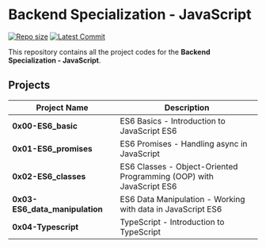 # **Backend Specialization - JavaScript**

[![Repo size](https://img.shields.io/github/repo-size/HoudaAbdellaoui1/alx-backend-javascript)](https://github.com/HoudaAbdellaoui1/alx-backend-javascript)
[![Latest Commit](https://img.shields.io/github/last-commit/HoudaAbdellaoui1/alx-backend-javascript)](https://github.com/HoudaAbdellaoui1/alx-backend-javascript/commits/main)

This repository contains all the project codes for the **Backend Specialization - JavaScript**.

## **Projects**

| Project Name                 | Description                                    |
|------------------------------|------------------------------------------------|
| **0x00-ES6_basic**            | ES6 Basics - Introduction to JavaScript ES6    |
| **0x01-ES6_promises**         | ES6 Promises - Handling async in JavaScript    |
| **0x02-ES6_classes**          | ES6 Classes - Object-Oriented Programming (OOP) with JavaScript ES6 |
| **0x03-ES6_data_manipulation**| ES6 Data Manipulation - Working with data in JavaScript ES6 |
| **0x04-Typescript**           | TypeScript - Introduction to TypeScript        |
